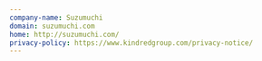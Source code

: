 ```yaml
---
company-name: Suzumuchi
domain: suzumuchi.com
home: http://suzumuchi.com/
privacy-policy: https://www.kindredgroup.com/privacy-notice/
---
```




